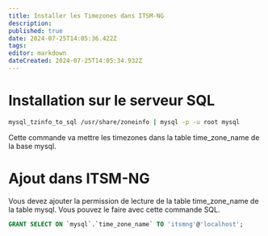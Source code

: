 ```yaml
---
title: Installer les Timezones dans ITSM-NG
description: 
published: true
date: 2024-07-25T14:05:36.422Z
tags: 
editor: markdown
dateCreated: 2024-07-25T14:05:34.932Z
---
```


# Installation sur le serveur SQL
```bash
mysql_tzinfo_to_sql /usr/share/zoneinfo | mysql -p -u root mysql
```
Cette commande va mettre les timezones dans la table time_zone_name de la base mysql.

# Ajout dans ITSM-NG
Vous devez ajouter la permission de lecture de la table time_zone_name de la table mysql. Vous pouvez le faire avec cette commande SQL.

```sql
GRANT SELECT ON `mysql`.`time_zone_name` TO 'itsmng'@'localhost';
```